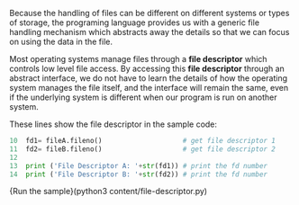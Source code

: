 Because the handling of files can be different on different systems or types of storage, the programing language provides us with a generic file handling mechanism which abstracts away the details so that we can focus on using the data in the file. 

Most operating systems manage files through a **file descriptor** which controls low level file access. By accessing this **file descriptor** through an abstract interface, we do not have to learn the details of how the operating system manages the file itself, and the interface will remain the same, even if the underlying system is different when our program is run on another system.

These lines show the file descriptor in the sample code:
```python
10  fd1= fileA.fileno()                    # get file descriptor 1
11  fd2= fileB.fileno()                    # get file descriptor 2
12
13  print ('File Descriptor A: '+str(fd1)) # print the fd number
14  print ('File Descriptor B: '+str(fd2)) # print the fd number
```


{Run the sample}(python3 content/file-descriptor.py)